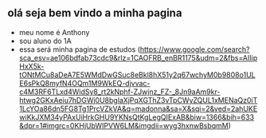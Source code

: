 ## olá seja bem vindo a minha pagina 
- meu nome é Anthony
- sou aluno do 1A
- essa será minha pagina de estudos
(https://www.google.com/search?sca_esv=ae106bdfab73cdc9&rlz=1CAOFRB_enBR1175&udm=2&fbs=AIIjpHxX5k-tONtMCu8aDeA7E5WMdDwGSuc8eBkl8hX51y2q67wchyM0b9808o1ULE6sPkQ8myfN4OQm1M9WkEQ-djvvac-c4M3RF6TLxd4WidSy8_rt2kNphf-ZJwjnz_FZ-_8Jn9aAm9kr-htwg2GKxAeiu7hDGWj0U8bglaXjPqXGThZ3vTpCWyZQUL1xMENaQz0iT1LcYOa86dn5FG8Tg1PrcVZkVA&q=madonna&sa=X&sqi=2&ved=2ahUKEwiKkJXM34yPAxUiHrkGHU9YKNsQtKgLegQIExAB&biw=1366&bih=633&dpr=1#imgrc=0KHjUbWIPVW6LM&imgdii=wyg3hxnwBsbqmM)
